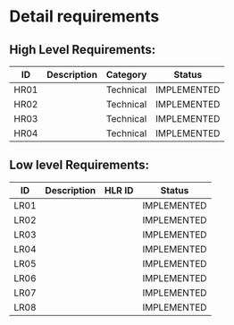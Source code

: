 # Detail requirements
## High Level Requirements:
| ID | Description | Category | Status |
| --- | --- | --- | --- |
| HR01 |  | Technical | IMPLEMENTED  |
| HR02 |  | Technical |  IMPLEMENTED |
| HR03 |  | Technical |  IMPLEMENTED |
| HR04 |  | Technical | IMPLEMENTED  |

## Low level Requirements:
| ID | Description | HLR ID | Status |
| --- | --- | --- | --- |
| LR01 |  |  | IMPLEMENTED  |
| LR02 |  |  |  IMPLEMENTED |
| LR03 |  |  |  IMPLEMENTED |
| LR04 |  |  | IMPLEMENTED  |
| LR05 |  |  | IMPLEMENTED  |
| LR06 |  |  | IMPLEMENTED  |
| LR07 |  |  | IMPLEMENTED  |
| LR08 |  |  | IMPLEMENTED  |

